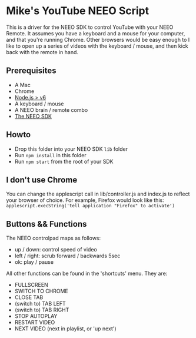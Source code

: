 # Mike's YouTube NEEO Script
This is a driver for the NEEO SDK to control YouTube with your NEEO Remote. It assumes you have a keyboard and a mouse for your computer, and that you're running Chrome. Other browsers would be easy enough to  I like to open up a series of videos with the keyboard / mouse, and then kick back with the remote in hand.

## Prerequisites
* A Mac
* Chrome
* [Node.js > v6](http://nodejs.org)
* A keyboard / mouse
* A NEEO brain / remote combo
* [The NEEO SDK](https://github.com/NEEOInc/neeo-sdk)

## Howto
* Drop this folder into your NEEO SDK `lib` folder
* Run `npm install` in this folder
* Run `npm start` from the root of your SDK

## I don't use Chrome
You can change the applescript call in lib/controller.js and index.js to reflect your browser of choice. For example, Firefox would look like this:
`applescript.execString('tell application "Firefox" to activate')`
 
## Buttons && Functions
The NEEO controlpad maps as follows:
* up / down: control speed of video
* left / right: scrub forward / backwards 5sec
* ok: play / pause

All other functions can be found in the 'shortcuts' menu. They are:
* FULLSCREEN
* SWITCH TO CHROME
* CLOSE TAB
* (switch to) TAB LEFT
* (switch to) TAB RIGHT
* STOP AUTOPLAY
* RESTART VIDEO
* NEXT VIDEO (next in playlist, or 'up next')